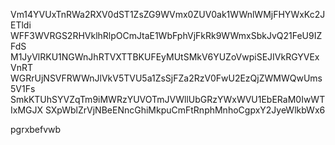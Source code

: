 Vm14YVUxTnRWa2RXV0dST1ZsZG9WVmx0ZUV0ak1WWnlWMjFHYWxKc2JETldi
WFF3WVRGS2RHVklhRlpOCmJtaE1WbFphVjFkRk9WWmxSbkJvQ21FeU9IZFdS
M1JyVlRKU1NGWnJhRTVXTTBKUFEyMUtSMkV6YUZoVwpiSEJIVkRGYVExVnRT
WGRrUjNSVFRWWnJlVkV5TVU5a1ZsSjFZa2RzV0FwU2EzQjZWMWQwUms5V1Fs
SmkKTUhSYVZqTm9iMWRzYUVOTmJVWllUbGRzYWxWVU1EbERaM0IwWTIxMGJX
SXpWblZrVjNBeENncGhiMkpuCmFtRnphMnhoCgpxY2JyeWlkbWx6

pgrxbefvwb